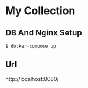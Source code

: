# My Collection

## DB And Nginx Setup

```bash
$ docker-compose up
```

## Url

http://localhost:8080/